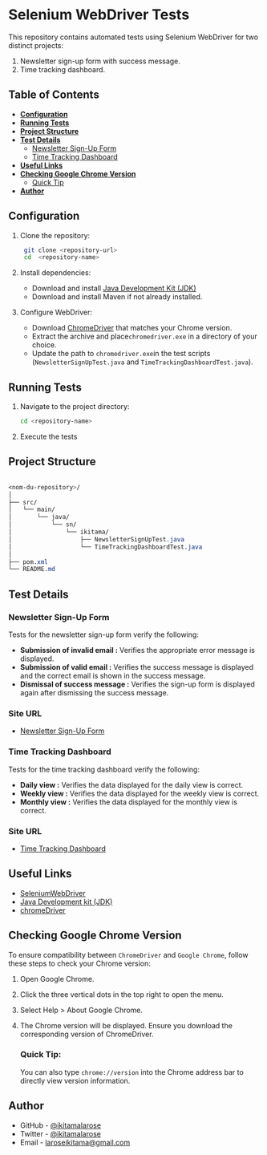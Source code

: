 # Selenium WebDriver Tests

This repository contains automated tests using Selenium WebDriver for two distinct projects:

1. Newsletter sign-up form with success message.
2. Time tracking dashboard.

## Table of Contents

- [**Configuration**](#configuration)
- [**Running Tests**](#running-tests)
- [**Project Structure**](#project-structure)
- [**Test Details**](#test-details)
    - [Newsletter Sign-Up Form](#newsletter-sign-up-form)
    - [Time Tracking Dashboard](#time-tracking-dashboard)
- [**Useful Links**](#useful-links)
- [**Checking Google Chrome Version**](#checking-google-chrome-version)
  - [Quick Tip](#quick-tip)
- [**Author**](#Author)

## Configuration

1. Clone the repository:
   ```bash
    git clone <repository-url>
    cd  <repository-name>
   ```

2. Install dependencies:

    - Download and install [Java Development Kit (JDK)](https://www.oracle.com/java/technologies/downloads/)
    - Download and install  Maven if not already installed.


3. Configure WebDriver:

    - Download [ChromeDriver](https://sites.google.com/chromium.org/driver/downloads) that matches your Chrome version.
    - Extract the archive and place`chromedriver.exe` in a directory of your choice.
    - Update the path to `chromedriver.exe`in the test scripts (`NewsletterSignUpTest.java` and `TimeTrackingDashboardTest.java`).

## Running Tests

1. Navigate to the project directory:

    ```bash
    cd <repository-name>
    ```

2. Execute the tests
   
## Project Structure

```css

<nom-du-repository>/
│
├── src/
│   └── main/
│       └── java/
│           └── sn/
│               └── ikitama/
│                   ├── NewsletterSignUpTest.java
│                   └── TimeTrackingDashboardTest.java
│
├── pom.xml
└── README.md

```

## Test Details

### Newsletter Sign-Up Form

Tests for the newsletter sign-up form verify the following:

- **Submission of invalid email :** Verifies the appropriate error message is displayed.
- **Submission of valid email :** Verifies the success message is displayed and the correct email is shown in the success message.
- **Dismissal of success message :** Verifies the sign-up form is displayed again after dismissing the success message.

### Site URL

- [Newsletter Sign-Up Form](https://newsletter-sign-up-with-success-message-challenge-tau.vercel.app/)

### Time Tracking Dashboard

Tests for the time tracking dashboard verify the following:

- **Daily view :** Verifies the data displayed for the daily view is correct.
- **Weekly view :** Verifies the data displayed for the weekly view is correct.
- **Monthly view :**  Verifies the data displayed for the monthly view is correct.

### Site URL

- [Time Tracking Dashboard](https://time-tracking-dashboard-challenge-sooty.vercel.app/)

## Useful Links

- [SeleniumWebDriver](https://www.selenium.dev/downloads/)
- [Java Development kit (JDK)](https://www.oracle.com/java/technologies/downloads/)
- [chromeDriver](https://sites.google.com/chromium.org/driver/downloads) 

## Checking Google Chrome Version

To ensure compatibility between `ChromeDriver` and `Google Chrome`, follow these steps to check your Chrome version:

1. Open Google Chrome.
2. Click the three vertical dots in the top right to open the menu.
3. Select Help > About Google Chrome.
4. The Chrome version will be displayed. Ensure you download the corresponding version of ChromeDriver.

    ### Quick Tip:
    You can also type `chrome://version` into the Chrome address bar to directly view version information.

## Author
- GitHub - [@ikitamalarose](https://github.com/ikitamalarose)
- Twitter - [@ikitamalarose](https://www.twitter.com/ikitamalarose)
- Email - [laroseikitama@gmail.com](mailto:laroseikitama@gmail.com)